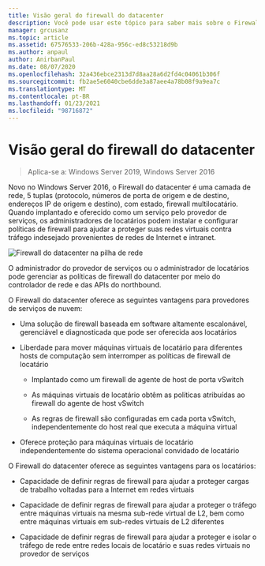 ```yaml
---
title: Visão geral do firewall do datacenter
description: Você pode usar este tópico para saber mais sobre o Firewall do datacenter, que é uma camada de rede, cinco tuplas (protocolo, números de porta de origem e de destino, endereços IP de origem e de destino), firewall multilocatário com estado no Windows Server 2019 e 2016.
manager: grcusanz
ms.topic: article
ms.assetid: 67576533-206b-428a-956c-ed8c53218d9b
ms.author: anpaul
author: AnirbanPaul
ms.date: 08/07/2020
ms.openlocfilehash: 32a436ebce2313d7d8aa28a6d2fd4c04061b306f
ms.sourcegitcommit: fb2ae5e6040cbe6dde3a87aee4a78b08f9a9ea7c
ms.translationtype: MT
ms.contentlocale: pt-BR
ms.lasthandoff: 01/23/2021
ms.locfileid: "98716872"
---
```

# <a name="datacenter-firewall-overview"></a>Visão geral do firewall do datacenter

>Aplica-se a: Windows Server 2019, Windows Server 2016

Novo no Windows Server 2016, o Firewall do datacenter é uma camada de rede, 5 tuplas (protocolo, números de porta de origem e de destino, endereços IP de origem e destino), com estado, firewall multilocatário. Quando implantado e oferecido como um serviço pelo provedor de serviços, os administradores de locatários podem instalar e configurar políticas de firewall para ajudar a proteger suas redes virtuais contra tráfego indesejado provenientes de redes de Internet e intranet.

![Firewall do datacenter na pilha de rede](../../../media/Datacenter-Firewall-Overview/MultitenantFirewallOverview2.png)

O administrador do provedor de serviços ou o administrador de locatários pode gerenciar as políticas de firewall do datacenter por meio do controlador de rede e das APIs do northbound.

O Firewall do datacenter oferece as seguintes vantagens para provedores de serviços de nuvem:

-   Uma solução de firewall baseada em software altamente escalonável, gerenciável e diagnosticada que pode ser oferecida aos locatários

-   Liberdade para mover máquinas virtuais de locatário para diferentes hosts de computação sem interromper as políticas de firewall de locatário

    -   Implantado como um firewall de agente de host de porta vSwitch

    -   As máquinas virtuais de locatário obtêm as políticas atribuídas ao firewall do agente de host vSwitch

    -   As regras de firewall são configuradas em cada porta vSwitch, independentemente do host real que executa a máquina virtual

-   Oferece proteção para máquinas virtuais de locatário independentemente do sistema operacional convidado de locatário

O Firewall do datacenter oferece as seguintes vantagens para os locatários:

-   Capacidade de definir regras de firewall para ajudar a proteger cargas de trabalho voltadas para a Internet em redes virtuais

-   Capacidade de definir regras de firewall para ajudar a proteger o tráfego entre máquinas virtuais na mesma sub-rede virtual de L2, bem como entre máquinas virtuais em sub-redes virtuais de L2 diferentes

-   Capacidade de definir regras de firewall para ajudar a proteger e isolar o tráfego de rede entre redes locais de locatário e suas redes virtuais no provedor de serviços



